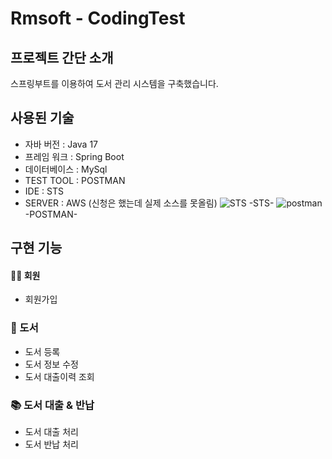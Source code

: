 # Rmsoft - CodingTest


## 프로젝트 간단 소개
스프링부트를 이용하여 도서 관리 시스템을 구축했습니다.


## 사용된 기술

- 자바 버전 : Java 17
- 프레임 워크 : Spring Boot
- 데이터베이스 : MySql
- TEST TOOL : POSTMAN
- IDE : STS
- SERVER : AWS (신청은 했는데 실제 소스를 못올림)
![STS](https://github.com/pybin93/Rmsoft/assets/130011175/b9e7af83-4860-4d11-99fa-4df98eda3c16)
-STS-
![postman](https://github.com/pybin93/Rmsoft/assets/130011175/4bb34d4f-d2e3-47d0-86b0-17191c1cb962)
-POSTMAN-


##  구현 기능
#### 💁‍♂️ 회원
- 회원가입


### 📕 도서
- 도서 등록
- 도서 정보 수정
- 도서 대출이력 조회


### 📚 도서 대출 & 반납
- 도서 대출 처리
- 도서 반납 처리

